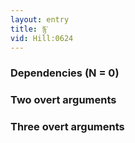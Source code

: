 ```yaml
---
layout: entry
title: རྙ་
vid: Hill:0624
---
```

### Dependencies (N = 0)


### Two overt arguments


### Three overt arguments
